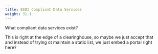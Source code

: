 ```yaml
---
title: ESDI Compliant Data Services
weight: 31.1
---
```


What compliant data services exist?

This is right at the edge of a clearinghouse, so maybe we just accept that and instead of trying ot maintain a static list, we just embed a portal right here?